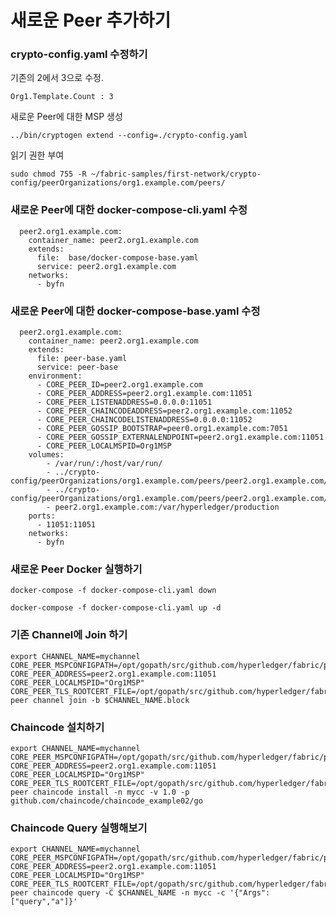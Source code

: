 # 새로운 Peer 추가하기

### crypto-config.yaml 수정하기

기존의 2에서 3으로 수정. 

    Org1.Template.Count : 3

새로운 Peer에 대한 MSP 생성

    ../bin/cryptogen extend --config=./crypto-config.yaml

읽기 권한 부여

    sudo chmod 755 -R ~/fabric-samples/first-network/crypto-config/peerOrganizations/org1.example.com/peers/
    
### 새로운 Peer에 대한 docker-compose-cli.yaml 수정
    
      peer2.org1.example.com:
        container_name: peer2.org1.example.com
        extends:
          file:  base/docker-compose-base.yaml
          service: peer2.org1.example.com
        networks:
          - byfn
    
### 새로운 Peer에 대한 docker-compose-base.yaml 수정

      peer2.org1.example.com:
        container_name: peer2.org1.example.com
        extends:
          file: peer-base.yaml
          service: peer-base
        environment:
          - CORE_PEER_ID=peer2.org1.example.com
          - CORE_PEER_ADDRESS=peer2.org1.example.com:11051
          - CORE_PEER_LISTENADDRESS=0.0.0.0:11051
          - CORE_PEER_CHAINCODEADDRESS=peer2.org1.example.com:11052
          - CORE_PEER_CHAINCODELISTENADDRESS=0.0.0.0:11052
          - CORE_PEER_GOSSIP_BOOTSTRAP=peer0.org1.example.com:7051
          - CORE_PEER_GOSSIP_EXTERNALENDPOINT=peer2.org1.example.com:11051
          - CORE_PEER_LOCALMSPID=Org1MSP
        volumes:
            - /var/run/:/host/var/run/
            - ../crypto-config/peerOrganizations/org1.example.com/peers/peer2.org1.example.com/msp:/etc/hyperledger/fabric/msp
            - ../crypto-config/peerOrganizations/org1.example.com/peers/peer2.org1.example.com/tls:/etc/hyperledger/fabric/tls
            - peer2.org1.example.com:/var/hyperledger/production
        ports:
          - 11051:11051
        networks:
          - byfn


### 새로운 Peer Docker 실행하기

    docker-compose -f docker-compose-cli.yaml down
   
    docker-compose -f docker-compose-cli.yaml up -d
   
### 기존 Channel에 Join 하기

    export CHANNEL_NAME=mychannel
    CORE_PEER_MSPCONFIGPATH=/opt/gopath/src/github.com/hyperledger/fabric/peer/crypto/peerOrganizations/org1.example.com/users/Admin@org1.example.com/msp
    CORE_PEER_ADDRESS=peer2.org1.example.com:11051
    CORE_PEER_LOCALMSPID="Org1MSP"
    CORE_PEER_TLS_ROOTCERT_FILE=/opt/gopath/src/github.com/hyperledger/fabric/peer/crypto/peerOrganizations/org1.example.com/peers/peer2.org1.example.com/tls/ca.crt
    peer channel join -b $CHANNEL_NAME.block
    

### Chaincode 설치하기

    export CHANNEL_NAME=mychannel
    CORE_PEER_MSPCONFIGPATH=/opt/gopath/src/github.com/hyperledger/fabric/peer/crypto/peerOrganizations/org1.example.com/users/Admin@org1.example.com/msp
    CORE_PEER_ADDRESS=peer2.org1.example.com:11051
    CORE_PEER_LOCALMSPID="Org1MSP"
    CORE_PEER_TLS_ROOTCERT_FILE=/opt/gopath/src/github.com/hyperledger/fabric/peer/crypto/peerOrganizations/org1.example.com/peers/peer2.org1.example.com/tls/ca.crt
    peer chaincode install -n mycc -v 1.0 -p github.com/chaincode/chaincode_example02/go


### Chaincode Query 실행해보기

    export CHANNEL_NAME=mychannel
    CORE_PEER_MSPCONFIGPATH=/opt/gopath/src/github.com/hyperledger/fabric/peer/crypto/peerOrganizations/org1.example.com/users/Admin@org1.example.com/msp
    CORE_PEER_ADDRESS=peer2.org1.example.com:11051
    CORE_PEER_LOCALMSPID="Org1MSP"
    CORE_PEER_TLS_ROOTCERT_FILE=/opt/gopath/src/github.com/hyperledger/fabric/peer/crypto/peerOrganizations/org1.example.com/peers/peer2.org1.example.com/tls/ca.crt
    peer chaincode query -C $CHANNEL_NAME -n mycc -c '{"Args":["query","a"]}'

